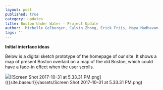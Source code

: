 ```yaml
---
layout: post
published: true
category: updates
title: Boston Under Water - Project Update
author: 'Michelle Gelberger, Calvin Zhong, Erick Friis, Maya Madhavan '
tags: ''
---
```

**Initial interface ideas**

Below is a digital sketch prototype of the homepage of our site. It shows a map of present Boston overlaid on a map of the old Boston, which could have a fade-in effect when the user scrolls.

![]({{site.baseurl}}/assets/Screen%20Shot%202017-10-31%20at%205.33.31%20PM.png)![Screen Shot 2017-10-31 at 5.33.31 PM.png]({{site.baseurl}}/assets/Screen Shot 2017-10-31 at 5.33.31 PM.png)
